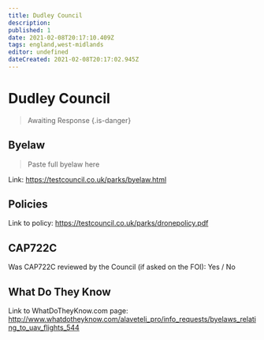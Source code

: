 ```yaml
---
title: Dudley Council
description:
published: 1
date: 2021-02-08T20:17:10.409Z
tags: england,west-midlands
editor: undefined
dateCreated: 2021-02-08T20:17:02.945Z
---
```


# Dudley Council
>  Awaiting Response
> {.is-danger}

## Byelaw
> Paste full byelaw here

Link:
https://testcouncil.co.uk/parks/byelaw.html

## Policies
Link to policy:
https://testcouncil.co.uk/parks/dronepolicy.pdf

## CAP722C

Was CAP722C reviewed by the Council (if asked on the FOI): Yes / No

## What Do They Know

Link to WhatDoTheyKnow.com page:
http://www.whatdotheyknow.com/alaveteli_pro/info_requests/byelaws_relating_to_uav_flights_544

